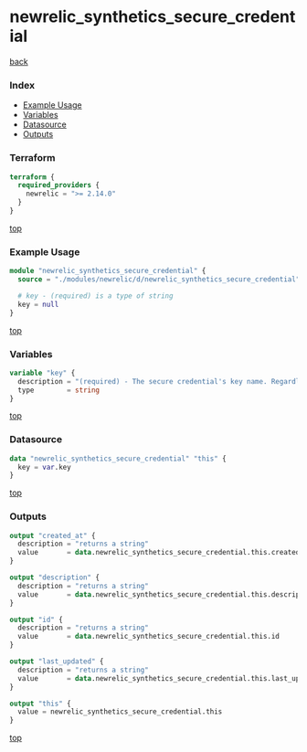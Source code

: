 # newrelic_synthetics_secure_credential

[back](../newrelic.md)

### Index

- [Example Usage](#example-usage)
- [Variables](#variables)
- [Datasource](#datasource)
- [Outputs](#outputs)

### Terraform

```terraform
terraform {
  required_providers {
    newrelic = ">= 2.14.0"
  }
}
```

[top](#index)

### Example Usage

```terraform
module "newrelic_synthetics_secure_credential" {
  source = "./modules/newrelic/d/newrelic_synthetics_secure_credential"

  # key - (required) is a type of string
  key = null
}
```

[top](#index)

### Variables

```terraform
variable "key" {
  description = "(required) - The secure credential's key name. Regardless of the case used in the configuration, the provider will provide an upcased key to the underlying API."
  type        = string
}
```

[top](#index)

### Datasource

```terraform
data "newrelic_synthetics_secure_credential" "this" {
  key = var.key
}
```

[top](#index)

### Outputs

```terraform
output "created_at" {
  description = "returns a string"
  value       = data.newrelic_synthetics_secure_credential.this.created_at
}

output "description" {
  description = "returns a string"
  value       = data.newrelic_synthetics_secure_credential.this.description
}

output "id" {
  description = "returns a string"
  value       = data.newrelic_synthetics_secure_credential.this.id
}

output "last_updated" {
  description = "returns a string"
  value       = data.newrelic_synthetics_secure_credential.this.last_updated
}

output "this" {
  value = newrelic_synthetics_secure_credential.this
}
```

[top](#index)